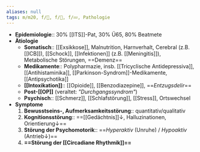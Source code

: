 ```yaml
---
aliases: null
tags: m/m20, f/💭, f/🧠, f/💤, Pathologie
---
```

- **Epidemiologie**:: 30% [[ITS]]-Pat, 30% Ü65, 80% Beatmete
- **Ätiologie**
	- **Somatisch**:: [[Exsikkose]], Malnutrition, Harnverhalt, Cerebral (z.B. [[ICB]]), [[Schock]], [[Infektionen]] (z.B. [[Meningitis]]), Metabolische Störungen, ==Demenz==
	- **Medikamente**:: Polypharmazie, insb. [[Tricyclische Antidepressiva]], [[Antihistaminika]], [[Parkinson-Syndrom]]-Medikamente, [[Antipsychotika]]
	- **[[Intoxikation]]**:: [[Opioide]], [[Benzodiazepine]], ==*Entzugsdelir*==
	- **Post-[[OP]]** (veraltet: *"Durchgangssyndrom"*)
	- **Psychisch**:: [[Schmerz]], [[Schlafstörung]], [[Stress]], Ortswechsel
- **Symptome**
	1. **Bewusstseins-, Aufmerksamkeitsstörung**:: quantitativ/qualitativ
	2. **Kognitionsstörung**:: ==[[Gedächtnis]]↓, Halluzinationen, Orientierung↓== 
	3. **Störung der Psychomotorik**:: ==*Hyperaktiv* (Unruhe) / *Hypoaktiv* (Antrieb↓)==
	4. **==Störung der [[Circadiane Rhythmik]]==**